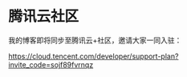 # 腾讯云社区

我的博客即将同步至腾讯云+社区，邀请大家一同入驻：

https://cloud.tencent.com/developer/support-plan?invite_code=sojf89fvrnqz
